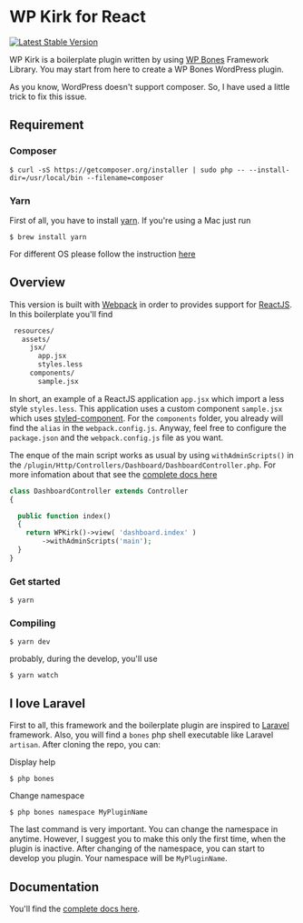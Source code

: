 # WP Kirk for React

[![Latest Stable Version](https://poser.pugx.org/wpbones/wpbones/v/stable)](https://packagist.org/packages/wpbones/wpbones)

WP Kirk is a boilerplate plugin written by using [WP Bones](https://github.com/wpbones/WPBones) Framework Library.
You may start from here to create a WP Bones WordPress plugin.

As you know, WordPress doesn't support composer. So, I have used a little trick to fix this issue.

## Requirement

### Composer

    $ curl -sS https://getcomposer.org/installer | sudo php -- --install-dir=/usr/local/bin --filename=composer
    
### Yarn

First of all, you have to install [yarn](https://yarnpkg.com/en/). If you're using a Mac just run
    
    $ brew install yarn
    
For different OS please follow the instruction [here](https://yarnpkg.com/en/docs/install)    
    
## Overview

This version is built with [Webpack](https://webpack.js.org/) in order to provides support for [ReactJS](https://reactjs.org/). In this boilerplate you'll find

```txt
 resources/
   assets/
     jsx/
       app.jsx
       styles.less
     components/
       sample.jsx
```       

In short, an example of a ReactJS application `app.jsx` which import a less style `styles.less`. This application uses a custom component `sample.jsx` which uses [styled-component](https://www.styled-components.com/). 
For the `components` folder, you already will find the `alias` in the `webpack.config.js`. Anyway, feel free to configure the `package.json` and the `webpack.config.js` file as you want.

The enque of the main script works as usual by using `withAdminScripts()` in the `/plugin/Http/Controllers/Dashboard/DashboardController.php`. For more infomation about that see the [complete docs here](https://github.com/wpbones/WPBones/wiki)

```php
class DashboardController extends Controller
{

  public function index()
  {
    return WPKirk()->view( 'dashboard.index' )
        ->withAdminScripts('main');
  }
}
```
    
### Get started

    $ yarn
    
### Compiling

    $ yarn dev
    
probably, during the develop, you'll use

    $ yarn watch

## I love Laravel

First to all, this framework and the boilerplate plugin are inspired to [Laravel](http://laravel.com/) framework. Also, you will find a `bones` php shell executable like Laravel `artisan`.
After cloning the repo, you can:

Display help

    $ php bones

Change namespace

    $ php bones namespace MyPluginName

The last command is very important. You can change the namespace in anytime. However, I suggest you to make this only the first time, when the plugin is inactive.
After changing of the namespace, you can start to develop you plugin. Your namespace will be `MyPluginName`.

## Documentation

You'll find the [complete docs here](https://github.com/wpbones/WPBones/wiki).
